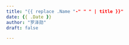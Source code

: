 ```yaml
---
title: "{{ replace .Name "-" " " | title }}"
date: {{ .Date }}
author: "罗泽勋"
draft: false

---
```


